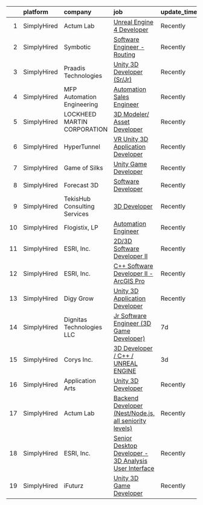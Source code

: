 

|    | platform    | company                      | job                                                                                                                                                             | update_time   | location         |
|---:|:------------|:-----------------------------|:----------------------------------------------------------------------------------------------------------------------------------------------------------------|:--------------|:-----------------|
|  1 | SimplyHired | Actum Lab                    | [Unreal Engine 4 Developer](https://www.simplyhired.com/job/Kd_1xXnWMdA6ZrtLh6cl6plHfxXX7dVgfdvgN5CRXVYrakU3aU5hdQ?q=3d+developer)                              | Recently      | Austin, TX       |
|  2 | SimplyHired | Symbotic                     | [Software Engineer - Routing](https://www.simplyhired.com/job/Zpy6OnV9YWoBeW2aZjYuaH1l47UnkrjD08RX6THCxmLEWv-yY-lXLA?q=3d+developer)                            | Recently      | Wilmington, MA   |
|  3 | SimplyHired | Praadis Technologies         | [Unity 3D Developer (Sr/Jr)](https://www.simplyhired.com/job/31hotB1dwgPWYBaitSQQZU9riUutiqrBqEYaldY05gk1bCzps8fI9g?q=3d+developer)                             | Recently      | Princeton, NJ    |
|  4 | SimplyHired | MFP Automation Engineering   | [Automation Sales Engineer](https://www.simplyhired.com/job/XukiidpiUqncMss5pyIUyJbmQ0dNQy0CejzxqexhxzlhdNv_FCYUxg?q=3d+developer)                              | Recently      | Hudsonville, MI  |
|  5 | SimplyHired | LOCKHEED MARTIN CORPORATION  | [3D Modeler/ Asset Developer](https://www.simplyhired.com/job/ytznfHbT7W4AJzaUZlN3Lkqq69PW2U0nu2mqUowTqAYKW9CC1Pzlcw?q=3d+developer)                            | Recently      | Orlando, FL      |
|  6 | SimplyHired | HyperTunnel                  | [VR Unity 3D Application Developer](https://www.simplyhired.com/job/zPBodo19Gzdb1m4ahQp0Rs0n3VMdxgK3AwhljKuHhGzJoBMquezYcg?q=3d+developer)                      | Recently      | Jersey City, NJ  |
|  7 | SimplyHired | Game of Silks                | [Unity Game Developer](https://www.simplyhired.com/job/9POIV3CFee0K02bCFcjkyowYcj7P7_NR3sXK8LQDdFMWIrHBczDvIw?q=3d+developer)                                   | Recently      | Remote           |
|  8 | SimplyHired | Forecast 3D                  | [Software Developer](https://www.simplyhired.com/job/jRBAeZREXs_o_xrN-Y73dwXCM4m4WKKP9YMfzJh56KKwu6jsnLfgXg?q=3d+developer)                                     | Recently      | Carlsbad, CA     |
|  9 | SimplyHired | TekisHub Consulting Services | [3D Developer](https://www.simplyhired.com/job/oVrpE0f0wCtcr4FigUslouxxxFpsehWxya9gH6w72GOHeataXZh57A?q=3d+developer)                                           | Recently      | Houston, TX      |
| 10 | SimplyHired | Flogistix, LP                | [Automation Engineer](https://www.simplyhired.com/job/6GC-HzzryUbVnq283i-ig2D67-PRH45ddmIBXkqCniP-3fBYfk5VwQ?q=3d+developer)                                    | Recently      | Pampa, TX        |
| 11 | SimplyHired | ESRI, Inc.                   | [2D/3D Software Developer II](https://www.simplyhired.com/job/hvAo9H5IO8qh6oz3cHKH0NlriydYQ7GNHcEw4-wuRk5hJ5Tko5eQ0A?q=3d+developer)                            | Recently      | Redlands, CA     |
| 12 | SimplyHired | ESRI, Inc.                   | [C++ Software Developer II - ArcGIS Pro](https://www.simplyhired.com/job/f8xcdG8rfTBSQHFpWMulBQTjB3ULWeU4dYMZvEOyGKZOHUVUBVsRRw?q=3d+developer)                 | Recently      | Redlands, CA     |
| 13 | SimplyHired | Digy Grow                    | [Unity 3D Application Developer](https://www.simplyhired.com/job/DYzULTrM77NtD57fB9zKwTXZxudv7J0hQsP1evRMIk43mYRThVYFbw?q=3d+developer)                         | Recently      | United States    |
| 14 | SimplyHired | Dignitas Technologies LLC    | [Jr Software Engineer (3D Game Developer)](https://www.simplyhired.com/job/2MvebVxtTgffZ8DAwis--SD8JgWmN2pR_odasV4kjj-_orQk235tFA?q=3d+developer)               | 7d            | Orlando, FL      |
| 15 | SimplyHired | Corys Inc.                   | [3D Developer / C++ / UNREAL ENGINE](https://www.simplyhired.com/job/UUJlE3XILH7XYUnxrK_4jFZzab0GQo-ScJABRJ5i0AE_huryHjLjiA?q=3d+developer)                     | 3d            | Jacksonville, FL |
| 16 | SimplyHired | Application Arts             | [Unity 3D Developer](https://www.simplyhired.com/job/o-nYaiiXUORKn3YhRppFukGxKf3M7nEiziJaVWnidLDF1mRwLgUhMw?q=3d+developer)                                     | Recently      | Frisco, TX       |
| 17 | SimplyHired | Actum Lab                    | [Backend Developer (Nest/Node.js, all seniority levels)](https://www.simplyhired.com/job/MlltRbtZ6QgKSxqNAJF7Mn9-iB0Pbl5v8IkIx3eeJtvKh2K_W5xfoQ?q=3d+developer) | Recently      | Austin, TX       |
| 18 | SimplyHired | ESRI, Inc.                   | [Senior Desktop Developer - 3D Analysis User Interface](https://www.simplyhired.com/job/wxNb28zYey2Tq7-tOkTcEwe1vb9ekWOvKuzxC6OLYvSMmvxphkD67g?q=3d+developer)  | Recently      | Remote           |
| 19 | SimplyHired | iFuturz                      | [Unity 3D Game Developer](https://www.simplyhired.com/job/rKKooFdoLNypuJvT7UvRyB73g70dBVltiEJIa6g5-pd7jl3GfOJ1pQ?q=3d+developer)                                | Recently      | Norcross, GA     |